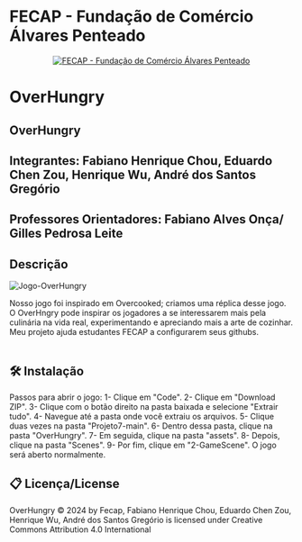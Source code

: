 # FECAP - Fundação de Comércio Álvares Penteado
<p align="center">
<a href= "https://www.fecap.br/"><img src="https://encrypted-tbn0.gstatic.com/images?q=tbn:ANd9GcRhZPrRa89Kma0ZZogxm0pi-tCn_TLKeHGVxywp-LXAFGR3B1DPouAJYHgKZGV0XTEf4AE&usqp=CAU" alt="FECAP - Fundação de Comércio Álvares Penteado" border="0"></a>
</p>

# OverHungry


## OverHungry
## Integrantes: Fabiano Henrique Chou, Eduardo Chen Zou, Henrique Wu, André dos Santos Gregório




## Professores Orientadores: Fabiano Alves Onça/ Gilles Pedrosa Leite 

## Descrição

![Jogo-OverHungry](https://github.com/2024-1-NCC1/Projeto7/assets/168005595/596439d2-3902-4757-80cf-bd98636dec3f)


Nosso jogo foi inspirado em Overcooked; criamos uma réplica desse jogo. O OverHngry pode inspirar os jogadores a se interessarem mais pela culinária na vida real, experimentando e apreciando mais a arte de cozinhar.
Meu projeto ajuda estudantes FECAP a configurarem seus githubs.
<br><br>
## 🛠 Instalação
Passos para abrir o jogo:
1- Clique em "Code".
2- Clique em "Download ZIP".
3- Clique com o botão direito na pasta baixada e selecione "Extrair tudo".
4- Navegue até a pasta onde você extraiu os arquivos.
5- Clique duas vezes na pasta "Projeto7-main".
6- Dentro dessa pasta, clique na pasta "OverHungry".
7- Em seguida, clique na pasta "assets".
8- Depois, clique na pasta "Scenes".
9- Por fim, clique em "2-GameScene".
O jogo será aberto normalmente.
## 📋 Licença/License

OverHungry © 2024 by Fecap, Fabiano Henrique Chou, Eduardo Chen Zou, Henrique Wu, André dos Santos Gregório is licensed under Creative Commons Attribution 4.0 International 


